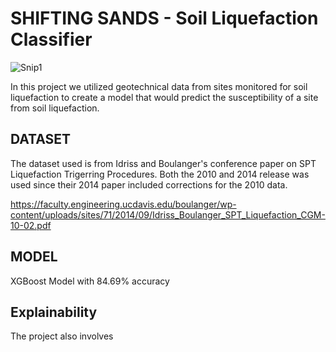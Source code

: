 
# SHIFTING SANDS - Soil Liquefaction Classifier
![Snip1](https://github.com/jdbzabala/soil-liquefaction-classifier/assets/143991175/7729a27e-4012-4565-a419-ff89aa1897d4)

In this project we utilized geotechnical data from sites monitored for soil liquefaction to create a model that would predict the susceptibility of a site from soil liquefaction.

## DATASET
The dataset used is from Idriss and Boulanger's conference paper on SPT Liquefaction Trigerring Procedures. Both the 2010 and 2014 release was used since their 2014 paper included corrections for the 2010 data.

https://faculty.engineering.ucdavis.edu/boulanger/wp-content/uploads/sites/71/2014/09/Idriss_Boulanger_SPT_Liquefaction_CGM-10-02.pdf

## MODEL
XGBoost Model with 84.69% accuracy

## Explainability
The project also involves 


